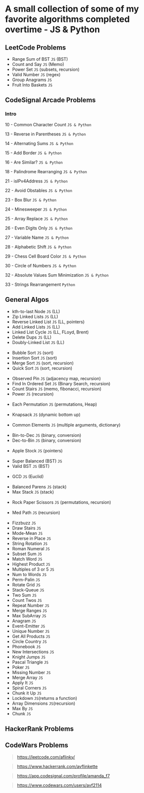 # A small collection of some of my favorite algorithms completed overtime - JS &amp; Python

## LeetCode Problems
- Range Sum of BST `JS` (BST)
- Count and Say `JS` (Memo)
- Power Set `JS` (subsets, recursion)
- Valid Number `JS` (regex)
- Group Anagrams `JS`
- Fruit Into Baskets `JS`

## CodeSignal Arcade Problems
### Intro
10 -  Common Character Count `JS & Python`

13 -  Reverse in Parentheses `JS & Python`

14 -  Alternating Sums `JS & Python`

15 -  Add Border `JS & Python`

16 -  Are Similar? `JS & Python`

18 -  Palindrome Rearranging `JS & Python`

21 -  isIPv4Address `JS & Python`

22 -  Avoid Obstables `JS & Python`

23 -  Box Blur `JS & Python`

24 -  Minesweeper `JS & Python`

25 -  Array Replace `JS & Python`

26 -  Even Digits Only `JS & Python`

27 -  Variable Name `JS & Python`

28 -  Alphabetic Shift `JS & Python`

29 -  Chess Cell Board Color `JS & Python`

30 -  Circle of Numbers `JS & Python`

32 -  Absolute Values Sum Minimization `JS & Python`

33 -  Strings Rearrangement `Python`

## General Algos
- kth-to-last Node `JS` (LL)
- Zip Linked Lists `JS` (LL)
- Reverse Linked List `JS` (LL, pointers)
- Add Linked Lists `JS` (LL)
- Linked List Cycle `JS` (LL, FLoyd, Brent)
- Delete Dups `JS` (LL)
- Doubly-Linked List `JS` (LL)
<br/><br/>
- Bubble Sort `JS` (sort)
- Insertion Sort `JS` (sort)
- Merge Sort `JS` (sort, recursion)
- Quick Sort `JS` (sort, recursion)
<br/><br/>
- Observed Pin `JS` (adjacency map, recursion)
- Find In Ordered Set `JS` (Binary Search, recursion)
- Count Stairs `JS` (memo, fibonacci, recursion)
- Power `JS` (recursion)
<br/><br/>
- Each Permutation `JS` (permutations, Heap)
<br/><br/>
- Knapsack `JS` (dynamic bottom up)
<br/><br/>
- Common Elements `JS` (multiple arguments, dictionary)
<br/><br/>
- Bin-to-Dec `JS` (binary, conversion)
- Dec-to-Bin `JS` (binary, conversion)
<br/><br/>
- Apple Stock `JS` (pointers)
<br/><br/>
- Super Balanced (BST) `JS`
- Valid BST `JS` (BST)
<br/><br/>
- GCD `JS` (Euclid)
<br/><br/>
- Balanced Parens `JS` (stack)
- Max Stack `JS` (stack)
<br/><br/>
- Rock Paper Scissors `JS` (permutations, recursion)
<br/><br/>
- Med Path `JS` (recursion)
<br/><br/>
- Fizzbuzz `JS`
- Draw Stairs `JS`
- Mode-Mean `JS`
- Reverse in Place `JS`
- String Rotation `JS`
- Roman Numeral `JS`
- Subset Sum `JS`
- Match Word `JS`
- Highest Product `JS`
- Multiples of 3 or 5 `JS`
- Num to Words `JS`
- Perm-Palin `JS`
- Rotate Grid `JS`
- Stack-Queue `JS`
- Two Sum `JS`
- Count Twos `JS`
- Repeat Number `JS`
- Merge Ranges `JS`
- Max SubArray `JS`
- Anagram `JS`
- Event-Emitter `JS`
- Unique Number `JS`
- Get All Products `JS`
- Circle Country `JS`
- Phonebook `JS`
- New Intersections `JS`
- Knight Jumps `JS`
- Pascal Triangle `JS`
- Poker `JS`
- Missing Number `JS`
- Merge Array `JS`
- Apply It `JS`
- Spiral Corners `JS`
- Chunk it Up `JS`
- Lockdown `JS`(returns a function)
- Array Dimensions `JS`(recursion)
- Max By `JS`
- Chunk `JS`


## HackerRank Problems

## CodeWars Problems

> https://leetcode.com/aflinky/

> https://www.hackerrank.com/avflinkette

> https://app.codesignal.com/profile/amanda_f7

> https://www.codewars.com/users/avf2114